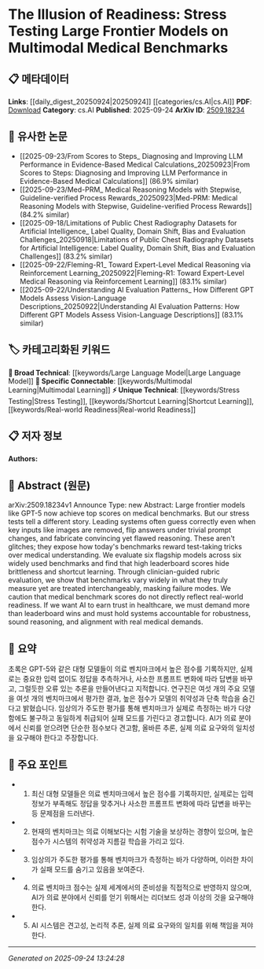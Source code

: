 <!-- KEYWORD_LINKING_METADATA:
{
  "processed_timestamp": "2025-09-24T13:24:28.479278",
  "vocabulary_version": "1.0",
  "selected_keywords": [
    "Large Language Model",
    "Multimodal Learning",
    "Stress Testing",
    "Shortcut Learning",
    "Real-world Readiness"
  ],
  "rejected_keywords": [],
  "similarity_scores": {
    "Large Language Model": 0.85,
    "Multimodal Learning": 0.8,
    "Stress Testing": 0.72,
    "Shortcut Learning": 0.75,
    "Real-world Readiness": 0.78
  },
  "extraction_method": "AI_prompt_based",
  "budget_applied": true,
  "candidates_json": {
    "candidates": [
      {
        "surface": "Large frontier models",
        "canonical": "Large Language Model",
        "aliases": [
          "Frontier Models",
          "LLMs"
        ],
        "category": "broad_technical",
        "rationale": "This term is central to the paper's discussion and aligns with existing vocabulary on large models.",
        "novelty_score": 0.45,
        "connectivity_score": 0.88,
        "specificity_score": 0.7,
        "link_intent_score": 0.85
      },
      {
        "surface": "Multimodal Medical Benchmarks",
        "canonical": "Multimodal Learning",
        "aliases": [
          "Medical Benchmarks",
          "Multimodal Benchmarks"
        ],
        "category": "specific_connectable",
        "rationale": "Links the concept of multimodal learning with its application in medical benchmarks.",
        "novelty_score": 0.55,
        "connectivity_score": 0.79,
        "specificity_score": 0.82,
        "link_intent_score": 0.8
      },
      {
        "surface": "Stress Testing",
        "canonical": "Stress Testing",
        "aliases": [
          "Robustness Testing",
          "System Testing"
        ],
        "category": "unique_technical",
        "rationale": "Highlights the evaluation method used to assess model robustness, a unique focus of the paper.",
        "novelty_score": 0.65,
        "connectivity_score": 0.7,
        "specificity_score": 0.78,
        "link_intent_score": 0.72
      },
      {
        "surface": "Shortcut Learning",
        "canonical": "Shortcut Learning",
        "aliases": [
          "Shortcut Methods",
          "Learning Shortcuts"
        ],
        "category": "unique_technical",
        "rationale": "Identifies a specific failure mode in AI models that is crucial for understanding their limitations.",
        "novelty_score": 0.68,
        "connectivity_score": 0.65,
        "specificity_score": 0.8,
        "link_intent_score": 0.75
      },
      {
        "surface": "Real-world Readiness",
        "canonical": "Real-world Readiness",
        "aliases": [
          "Practical Readiness",
          "Operational Readiness"
        ],
        "category": "unique_technical",
        "rationale": "Focuses on the practical applicability of AI models in real-world scenarios, a key concern of the paper.",
        "novelty_score": 0.7,
        "connectivity_score": 0.6,
        "specificity_score": 0.85,
        "link_intent_score": 0.78
      }
    ],
    "ban_list_suggestions": [
      "test-taking tricks",
      "leaderboard scores",
      "fabricate reasoning"
    ]
  },
  "decisions": [
    {
      "candidate_surface": "Large frontier models",
      "resolved_canonical": "Large Language Model",
      "decision": "linked",
      "scores": {
        "novelty": 0.45,
        "connectivity": 0.88,
        "specificity": 0.7,
        "link_intent": 0.85
      }
    },
    {
      "candidate_surface": "Multimodal Medical Benchmarks",
      "resolved_canonical": "Multimodal Learning",
      "decision": "linked",
      "scores": {
        "novelty": 0.55,
        "connectivity": 0.79,
        "specificity": 0.82,
        "link_intent": 0.8
      }
    },
    {
      "candidate_surface": "Stress Testing",
      "resolved_canonical": "Stress Testing",
      "decision": "linked",
      "scores": {
        "novelty": 0.65,
        "connectivity": 0.7,
        "specificity": 0.78,
        "link_intent": 0.72
      }
    },
    {
      "candidate_surface": "Shortcut Learning",
      "resolved_canonical": "Shortcut Learning",
      "decision": "linked",
      "scores": {
        "novelty": 0.68,
        "connectivity": 0.65,
        "specificity": 0.8,
        "link_intent": 0.75
      }
    },
    {
      "candidate_surface": "Real-world Readiness",
      "resolved_canonical": "Real-world Readiness",
      "decision": "linked",
      "scores": {
        "novelty": 0.7,
        "connectivity": 0.6,
        "specificity": 0.85,
        "link_intent": 0.78
      }
    }
  ]
}
-->

# The Illusion of Readiness: Stress Testing Large Frontier Models on Multimodal Medical Benchmarks

## 📋 메타데이터

**Links**: [[daily_digest_20250924|20250924]] [[categories/cs.AI|cs.AI]]
**PDF**: [Download](https://arxiv.org/pdf/2509.18234.pdf)
**Category**: cs.AI
**Published**: 2025-09-24
**ArXiv ID**: [2509.18234](https://arxiv.org/abs/2509.18234)

## 🔗 유사한 논문
- [[2025-09-23/From Scores to Steps_ Diagnosing and Improving LLM Performance in Evidence-Based Medical Calculations_20250923|From Scores to Steps: Diagnosing and Improving LLM Performance in Evidence-Based Medical Calculations]] (86.9% similar)
- [[2025-09-23/Med-PRM_ Medical Reasoning Models with Stepwise, Guideline-verified Process Rewards_20250923|Med-PRM: Medical Reasoning Models with Stepwise, Guideline-verified Process Rewards]] (84.2% similar)
- [[2025-09-18/Limitations of Public Chest Radiography Datasets for Artificial Intelligence_ Label Quality, Domain Shift, Bias and Evaluation Challenges_20250918|Limitations of Public Chest Radiography Datasets for Artificial Intelligence: Label Quality, Domain Shift, Bias and Evaluation Challenges]] (83.2% similar)
- [[2025-09-22/Fleming-R1_ Toward Expert-Level Medical Reasoning via Reinforcement Learning_20250922|Fleming-R1: Toward Expert-Level Medical Reasoning via Reinforcement Learning]] (83.1% similar)
- [[2025-09-22/Understanding AI Evaluation Patterns_ How Different GPT Models Assess Vision-Language Descriptions_20250922|Understanding AI Evaluation Patterns: How Different GPT Models Assess Vision-Language Descriptions]] (83.1% similar)

## 🏷️ 카테고리화된 키워드
**🧠 Broad Technical**: [[keywords/Large Language Model|Large Language Model]]
**🔗 Specific Connectable**: [[keywords/Multimodal Learning|Multimodal Learning]]
**⚡ Unique Technical**: [[keywords/Stress Testing|Stress Testing]], [[keywords/Shortcut Learning|Shortcut Learning]], [[keywords/Real-world Readiness|Real-world Readiness]]

## 📋 저자 정보

**Authors:** 

## 📄 Abstract (원문)

arXiv:2509.18234v1 Announce Type: new 
Abstract: Large frontier models like GPT-5 now achieve top scores on medical benchmarks. But our stress tests tell a different story. Leading systems often guess correctly even when key inputs like images are removed, flip answers under trivial prompt changes, and fabricate convincing yet flawed reasoning. These aren't glitches; they expose how today's benchmarks reward test-taking tricks over medical understanding. We evaluate six flagship models across six widely used benchmarks and find that high leaderboard scores hide brittleness and shortcut learning. Through clinician-guided rubric evaluation, we show that benchmarks vary widely in what they truly measure yet are treated interchangeably, masking failure modes. We caution that medical benchmark scores do not directly reflect real-world readiness. If we want AI to earn trust in healthcare, we must demand more than leaderboard wins and must hold systems accountable for robustness, sound reasoning, and alignment with real medical demands.

## 📝 요약

초록은 GPT-5와 같은 대형 모델들이 의료 벤치마크에서 높은 점수를 기록하지만, 실제로는 중요한 입력 없이도 정답을 추측하거나, 사소한 프롬프트 변화에 따라 답변을 바꾸고, 그럴듯한 오류 있는 추론을 만들어낸다고 지적합니다. 연구진은 여섯 개의 주요 모델을 여섯 개의 벤치마크에서 평가한 결과, 높은 점수가 모델의 취약성과 단축 학습을 숨긴다고 밝혔습니다. 임상의가 주도한 평가를 통해 벤치마크가 실제로 측정하는 바가 다양함에도 불구하고 동일하게 취급되어 실패 모드를 가린다고 경고합니다. AI가 의료 분야에서 신뢰를 얻으려면 단순한 점수보다 견고함, 올바른 추론, 실제 의료 요구와의 일치성을 요구해야 한다고 주장합니다.

## 🎯 주요 포인트

- 1. 최신 대형 모델들은 의료 벤치마크에서 높은 점수를 기록하지만, 실제로는 입력 정보가 부족해도 정답을 맞추거나 사소한 프롬프트 변화에 따라 답변을 바꾸는 등 문제점을 드러낸다.
- 2. 현재의 벤치마크는 의료 이해보다는 시험 기술을 보상하는 경향이 있으며, 높은 점수가 시스템의 취약성과 지름길 학습을 가리고 있다.
- 3. 임상의가 주도한 평가를 통해 벤치마크가 측정하는 바가 다양하며, 이러한 차이가 실패 모드를 숨기고 있음을 보여준다.
- 4. 의료 벤치마크 점수는 실제 세계에서의 준비성을 직접적으로 반영하지 않으며, AI가 의료 분야에서 신뢰를 얻기 위해서는 리더보드 성과 이상의 것을 요구해야 한다.
- 5. AI 시스템은 견고성, 논리적 추론, 실제 의료 요구와의 일치를 위해 책임을 져야 한다.


---

*Generated on 2025-09-24 13:24:28*